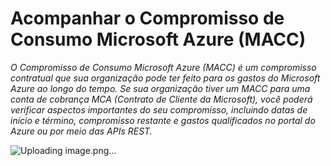 # Acompanhar o Compromisso de Consumo Microsoft Azure (MACC)

*O Compromisso de Consumo Microsoft Azure (MACC) é um compromisso contratual que sua organização pode ter feito para os gastos do Microsoft Azure ao longo do tempo. Se sua organização tiver um MACC para uma conta de cobrança MCA (Contrato de Cliente da Microsoft), você poderá verificar aspectos importantes do seu compromisso, incluindo datas de início e término, compromisso restante e gastos qualificados no portal do Azure ou por meio das APIs REST.*

![Uploading image.png…](https://learn.microsoft.com/pt-br/azure/cost-management-billing/manage/media/track-consumption-commitment/list-of-scopes.png#lightbox)

